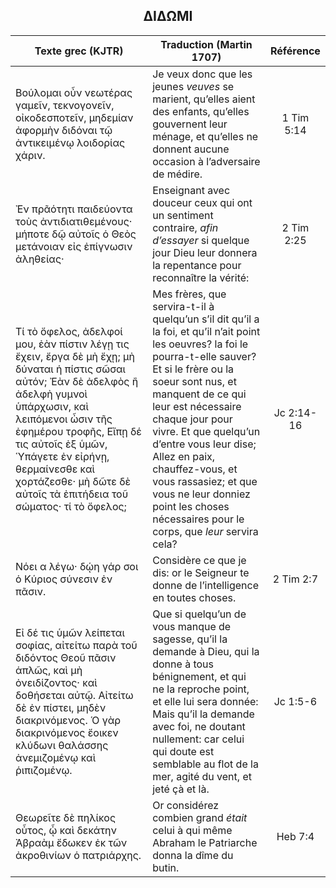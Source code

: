 <h2 align="center">ΔΙΔΩΜΙ</h2>

|Texte grec (KJTR)|Traduction (Martin 1707)|Référence|
|-----|-----|:---:
Βούλομαι οὖν νεωτέρας γαμεῖν, τεκνογονεῖν, οἰκοδεσποτεῖν, μηδεμίαν ἀφορμὴν διδόναι τῷ ἀντικειμένῳ λοιδορίας χάριν.|Je veux donc que les jeunes _veuves_ se marient, qu’elles aient des enfants, qu’elles gouvernent leur ménage, et qu’elles ne donnent aucune occasion à l’adversaire de médire.|1 Tim 5:14|
Ἐν πρᾶότητι παιδεύοντα τοὺς ἀντιδιατιθεμένους· μήποτε δῷ αὐτοῖς ὁ Θεὸς μετάνοιαν εἰς ἐπίγνωσιν ἀληθείας· |Enseignant avec douceur ceux qui ont un sentiment contraire, _afin d’essayer_ si quelque jour Dieu leur donnera la repentance pour reconnaître la vérité:|2 Tim 2:25|
 Τί τὸ ὄφελος, ἀδελφοί μου, ἐὰν πίστιν λέγῃ τις ἔχειν, ἔργα δὲ μὴ ἔχῃ; μὴ δύναται ἡ πίστις σῶσαι αὐτόν; Ἐὰν δὲ ἀδελφὸς ἢ ἀδελφὴ γυμνοὶ ὑπάρχωσιν, καὶ λειπόμενοι ὦσιν τῆς ἐφημέρου τροφῆς,  Εἴπῃ δέ τις αὐτοῖς ἐξ ὑμῶν, Ὑπάγετε ἐν εἰρήνῃ, θερμαίνεσθε καὶ χορτάζεσθε· μὴ δῶτε δὲ αὐτοῖς τὰ ἐπιτήδεια τοῦ σώματος· τί τὸ ὄφελος;|Mes frères, que servira-t-il à quelqu’un s’il dit qu’il a la foi, et qu’il n’ait point les oeuvres? la foi le pourra-t-elle sauver? Et si le frère ou la soeur sont nus, et manquent de ce qui leur est nécessaire chaque jour pour vivre. Et que quelqu’un d’entre vous leur dise; Allez en paix, chauffez-vous, et vous rassasiez; et que vous ne leur donniez point les choses nécessaires pour le corps, que _leur_ servira cela? |Jc 2:14-16|
Νόει α λέγω· δῴη γάρ σοι ὁ Κύριος σύνεσιν ἐν πᾶσιν.|Considère ce que je dis: or le Seigneur te donne de l’intelligence en toutes choses.|2 Tim 2:7|
 Εἰ δέ τις ὑμῶν λείπεται σοφίας, αἰτείτω παρὰ τοῦ διδόντος Θεοῦ πᾶσιν ἁπλῶς, καὶ μὴ ὀνειδίζοντος· καὶ δοθήσεται αὐτῷ. Αἰτείτω δὲ ἐν πίστει, μηδὲν διακρινόμενος. Ὁ γὰρ διακρινόμενος ἔοικεν κλύδωνι θαλάσσης ἀνεμιζομένῳ καὶ ῥιπιζομένῳ.|Que si quelqu’un de vous manque de sagesse, qu’il la demande à Dieu, qui la donne à tous bénignement, et qui ne la reproche point, et elle lui sera donnée: Mais qu’il la demande avec foi, ne doutant nullement: car celui qui doute est semblable au flot de la mer, agité du vent, et jeté çà et là. |Jc 1:5-6|
Θεωρεῖτε δὲ πηλίκος οὗτος, ᾧ καὶ δεκάτην Ἀβραὰμ ἔδωκεν ἐκ τῶν ἀκροθινίων ὁ πατριάρχης.|Or considérez combien grand _était_ celui à qui même Abraham le Patriarche donna la dîme du butin.|Heb 7:4|
